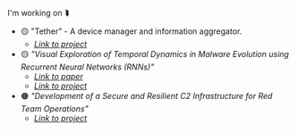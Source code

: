 I'm working on ⮯

- 🟡 "Tether" - A device manager and information aggregator.
    - <a href="">*Link to project*</a>
- 🟡 *"Visual Exploration of Temporal Dynamics in Malware Evolution using Recurrent Neural Networks (RNNs)"*
    - <a href="">*Link to paper*</a>
    - <a href="">*Link to project*</a>
- 🟠 *"Development of a Secure and Resilient C2 Infrastructure for Red Team Operations"*
    - <a href="">*Link to project*</a>

